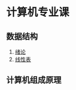 # 计算机专业课

## 数据结构

1. [绪论](https://github.com/SeanWangx/computer_science/blob/master/DataStruct/1.%E7%BB%AA%E8%AE%BA.md)
2. [线性表](https://github.com/SeanWangx/computer_science/blob/master/DataStruct/2.%E7%BA%BF%E6%80%A7%E8%A1%A8.md)

## 计算机组成原理
